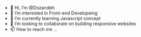 - 👋 Hi, I’m @Dozandeh
- 👀 I’m interested in Front-end Developeing
- 🌱 I’m currently learning Javascript concept
- 💞️ I’m looking to collaborate on building responsive websites
- 📫 How to reach me ...

<!---
Dozandeh/Dozandeh is a ✨ special ✨ repository because its `README.md` (this file) appears on your GitHub profile.
You can click the Preview link to take a look at your changes.
--->
